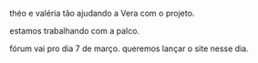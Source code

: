 théo e valéria tão ajudando a Vera com o projeto.

estamos trabalhando com a palco.

fórum vai pro dia 7 de março. queremos lançar o site nesse dia.

